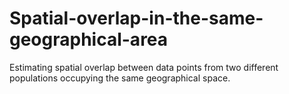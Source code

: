 # Spatial-overlap-in-the-same-geographical-area
Estimating spatial overlap between data points from two different populations occupying the same geographical space.
